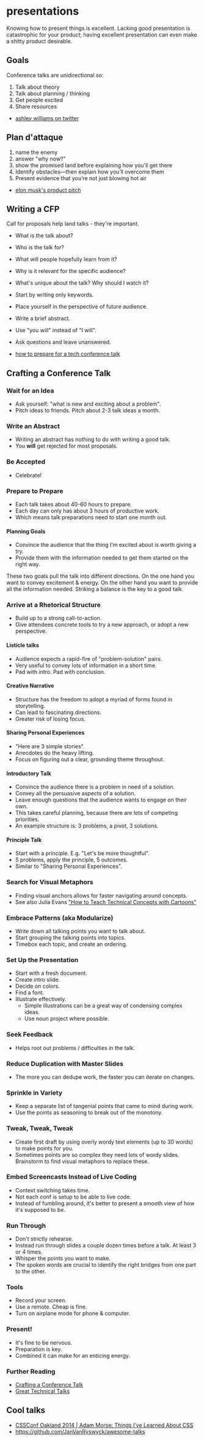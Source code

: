 # presentations
Knowing how to present things is excellent. Lacking good presentation is
catastrophic for your product; having excellent presentation can even make a
shitty product desirable.

## Goals
Conference talks are unidirectional so:
1. Talk about theory
2. Talk about planning / thinking
3. Get people excited
4. Share resources
- [ashley williams on twitter](https://twitter.com/ag_dubs/status/744617022248542209)

## Plan d'attaque
1. name the enemy
2. answer "why now?"
3. show the promised land before explaining how you'll get there
4. Identify obstacles—then explain how you’ll overcome them
5. Present evidence that you’re not just blowing hot air

- [elon musk's product pitch](https://medium.com/firm-narrative/want-a-better-pitch-watch-this-328b95c2fd0b)

## Writing a CFP
Call for proposals help land talks - they're important.
- What is the talk about?
- Who is the talk for?
- What will people hopefully learn from it?
- Why is it relevant for the specific audience?
- What's unique about the talk? Why should I watch it?

- Start by writing only keywords.
- Place yourself in the perspective of future audience.
- Write a brief abstract.
- Use "you will" instead of "I will".
- Ask questions and leave unanswered.

- [how to prepare for a tech conference talk](http://wunder.schoenaberselten.com/2016/02/16/how-to-prepare-and-write-a-tech-conference-talk/)

## Crafting a Conference Talk
### Wait for an Idea
- Ask yourself: "what is new and exciting about a problem".
- Pitch ideas to friends. Pitch about 2-3 talk ideas a month.

### Write an Abstract
- Writing an abstract has nothing to do with writing a good talk.
- You __will__ get rejected for most proposals.

### Be Accepted
- Celebrate!

### Prepare to Prepare
- Each talk takes about 40-60 hours to prepare.
- Each day can only has about 3 hours of productive work.
- Which means talk preparations need to start one month out.

#### Planning Goals
- Convince the audience that the thing I'm excited about is worth giving a try.
- Provide them with the information needed to get them started on the right
  way.

These two goals pull the talk into different directions. On the one hand you
want to convey excitement & energy. On the other hand you want to provide all
the information needed. Striking a balance is the key to a good talk.

### Arrive at a Rhetorical Structure
- Build up to a strong call-to-action.
- Give attendees concrete tools to try a new approach, or adopt a new
  perspective.

#### Listicle talks
- Audience expects a rapid-fire of "problem-solution" pairs.
- Very useful to convey lots of information in a short time.
- Pad with intro. Pad with conclusion.

#### Creative Narrative
- Structure has the freedom to adopt a myriad of forms found in storytelling.
- Can lead to fascinating directions.
- Greater risk of losing focus.

#### Sharing Personal Experiences
- "Here are 3 simple stories".
- Anecdotes do the heavy lifting.
- Focus on figuring out a clear, grounding theme throughout.

#### Introductory Talk
- Convince the audience there is a problem in need of a solution.
- Convey all the persuasive aspects of a solution.
- Leave enough questions that the audience wants to engage on their own.
- This takes careful planning, because there are lots of competing priorities.
- An example structure is: 3 problems, a pivot, 3 solutions.

#### Principle Talk
- Start with a principle. E.g. "Let's be more thoughtful".
- 5 problems, apply the principle, 5 outcomes.
- Similar to "Sharing Personal Experiences".

### Search for Visual Metaphors
- Finding visual anchors allows for faster navigating around concepts.
- See also Julia Evans ["How to Teach Technical Concepts with Cartoons"](https://jvns.ca/teach-tech-with-cartoons/)

### Embrace Patterns (aka Modularize)
- Write down all talking points you want to talk about.
- Start grouping the talking points into topics.
- Timebox each topic, and create an ordering.

### Set Up the Presentation
- Start with a fresh document.
- Create intro slide.
- Decide on colors.
- Find a font.
- Illustrate effectively.
    - Simple illustrations can be a great way of condensing complex ideas.
    - Use noun project where possible.

### Seek Feedback
- Helps root out problems / difficulties in the talk.

### Reduce Duplication with Master Slides
- The more you can dedupe work, the faster you can iterate on changes.

### Sprinkle in Variety
- Keep a separate list of tangenial points that came to mind during work.
- Use the points as seasoning to break out of the monotony.

### Tweak, Tweak, Tweak
- Create first draft by using overly wordy text elements (up to 30 words) to
  make points for you.
- Sometimes points are so complex they need lots of wordy slides. Brainstorm to
  find visual metaphors to replace these.

### Embed Screencasts Instead of Live Coding
- Context switching takes time.
- Not each conf is setup to be able to live code.
- Instead of fumbling around, it's better to present a smooth view of how it's
  supposed to be.

### Run Through
- Don't strictly rehearse.
- Instead run through slides a couple dozen times before a talk. At least 3 or 4
  times.
- Whisper the points you want to make.
- The spoken words are crucial to identify the right bridges from one part
  to the other.

### Tools
- Record your screen.
- Use a remote. Cheap is fine.
- Turn on airplane mode for phone & computer.

### Present!
- It's fine to be nervous.
- Preparation is key.
- Combined it can make for an enticing energy.

### Further Reading
- [Crafting a Conference Talk](http://blog.testdouble.com/posts/2014-04-04-crafting-a-conference-talk)
- [Great Technical Talks](http://blog.testdouble.com/posts/2013-08-29-great-technical-talks)

## Cool talks
- [CSSConf Oakland 2014 | Adam Morse: Things I’ve Learned About CSS](https://www.youtube.com/watch?v=14N_V56tqd4)
- https://github.com/JanVanRyswyck/awesome-talks
